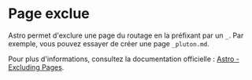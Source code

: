 # Page exclue

Astro permet d'exclure une page du routage en la préfixant par un `_`. Par exemple, vous pouvez essayer de créer une page `_pluton.md`.

Pour plus d'informations, consultez la documentation officielle : [Astro - Excluding Pages](https://docs.astro.build/en/guides/routing/#excluding-pages).

